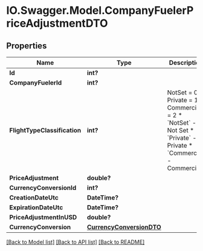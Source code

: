 # IO.Swagger.Model.CompanyFuelerPriceAdjustmentDTO
## Properties

Name | Type | Description | Notes
------------ | ------------- | ------------- | -------------
**Id** | **int?** |  | [optional] 
**CompanyFuelerId** | **int?** |  | [optional] 
**FlightTypeClassification** | **int?** | NotSet &#x3D; 0,             Private &#x3D; 1,             Commercial &#x3D; 2    * &#x60;NotSet&#x60; - Not Set  * &#x60;Private&#x60; - Private  * &#x60;Commercial&#x60; - Commercial   | [optional] 
**PriceAdjustment** | **double?** |  | [optional] 
**CurrencyConversionId** | **int?** |  | [optional] 
**CreationDateUtc** | **DateTime?** |  | [optional] 
**ExpirationDateUtc** | **DateTime?** |  | [optional] 
**PriceAdjustmentInUSD** | **double?** |  | [optional] 
**CurrencyConversion** | [**CurrencyConversionDTO**](CurrencyConversionDTO.md) |  | [optional] 

[[Back to Model list]](../README.md#documentation-for-models) [[Back to API list]](../README.md#documentation-for-api-endpoints) [[Back to README]](../README.md)

